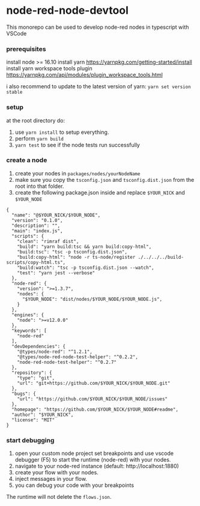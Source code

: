 # node-red-node-devtool
This monorepo can be used to develop node-red nodes in typescript with VSCode

### prerequisites
install node >= 16.10
install yarn https://yarnpkg.com/getting-started/install
install yarn workspace tools plugin https://yarnpkg.com/api/modules/plugin_workspace_tools.html

i also recommend to update to the latest version of yarn: ```yarn set version stable```


### setup
at the root directory do:
1. use ```yarn install``` to setup everything.
2. perform ```yarn build```
3. ```yarn test``` to see if the node tests run successfully

### create a node
1. create your nodes in ```packages/nodes/yourNodeName```
2. make sure you copy the ```tsconfig.json``` and ```tsconfig.dist.json``` from the root into that folder.
3. create the following package.json inside and replace ```$YOUR_NICK``` and ```$YOUR_NODE```
```
{
  "name": "@$YOUR_NICK/$YOUR_NODE",
  "version": "0.1.0",
  "description": "",
  "main": "index.js",
  "scripts": {
    "clean": "rimraf dist",
    "build": "yarn build:tsc && yarn build:copy-html",
    "build:tsc": "tsc -p tsconfig.dist.json",
    "build:copy-html": "node -r ts-node/register ./../../../build-scripts/copy-html.ts",
    "build:watch": "tsc -p tsconfig.dist.json --watch",
    "test": "yarn jest --verbose"
  },
  "node-red": {
    "version": ">=1.3.7",
    "nodes": {
      "$YOUR_NODE": "dist/nodes/$YOUR_NODE/$YOUR_NODE.js",      
    }
  },
  "engines": {
    "node": ">=v12.0.0"
  },
  "keywords": [
    "node-red"
  ],
  "devDependencies": {
    "@types/node-red": "^1.2.1",
    "@types/node-red-node-test-helper": "^0.2.2",
    "node-red-node-test-helper": "^0.2.7"
  },
  "repository": {
    "type": "git",
    "url": "git+https://github.com/$YOUR_NICK/$YOUR_NODE.git"
  },
  "bugs": {
    "url": "https://github.com/$YOUR_NICK/$YOUR_NODE/issues"
  },
  "homepage": "https://github.com/$YOUR_NICK/$YOUR_NODE#readme",
  "author": "$YOUR_NICK",
  "license": "MIT"
}
```

### start debugging
1. open your custom node project set breakpoints and use vscode debugger (F5) to start the runtime (node-red) with your nodes.
2. navigate to your node-red instance (default: http://localhost:1880)
3. create your flow with your nodes.
4. inject messages in your flow.
5. you can debug your code with your breakpoints

The runtime will not delete the ```flows.json```.
